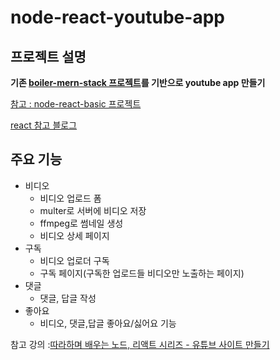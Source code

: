 # node-react-youtube-app

## 프로젝트 설명
**기존 [boiler-mern-stack 프로젝트](https://github.com/jaewonhimnae/boilerplate-mern-stack)를 기반으로 youtube app 만들기**  
  
[참고 : node-react-basic 프로젝트 ](https://github.com/ksoon1985/node-react-basic)  

[react 참고 블로그 ](https://berkbach.com/%EA%B8%B0%EC%B4%88%EB%B6%80%ED%84%B0-%EB%B0%B0%EC%9A%B0%EB%8A%94-react-js-1531b18f7bb2)

## 주요 기능 
* 비디오
  * 비디오 업로드 폼
  * multer로 서버에 비디오 저장
  * ffmpeg로 썸네일 생성
  * 비디오 상세 페이지 
* 구독
  * 비디오 업로더 구독
  * 구독 페이지(구독한 업로드들 비디오만 노출하는 페이지)
* 댓글
  * 댓글, 답글 작성
* 좋아요
  * 비디오, 댓글,답글 좋아요/싫어요 기능

참고 강의 :[따라하며 배우는 노드, 리액트 시리즈 - 유튜브 사이트 만들기](https://www.inflearn.com/course/%EB%94%B0%EB%9D%BC%ED%95%98%EB%A9%B0-%EB%B0%B0%EC%9A%B0%EB%8A%94-%EB%85%B8%EB%93%9C-%EB%A6%AC%EC%95%A1%ED%8A%B8-%EC%9C%A0%ED%8A%9C%EB%B8%8C-%EB%A7%8C%EB%93%A4%EA%B8%B0)  




